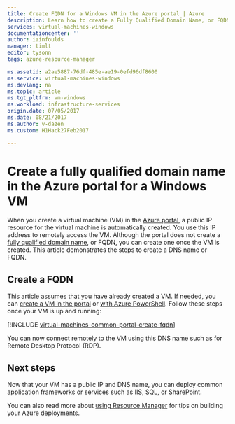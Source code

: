 ```yaml
---
title: Create FQDN for a Windows VM in the Azure portal | Azure
description: Learn how to create a Fully Qualified Domain Name, or FQDN, for a Resource Manager based virtual machine in the Azure portal.
services: virtual-machines-windows
documentationcenter: ''
author: iainfoulds
manager: timlt
editor: tysonn
tags: azure-resource-manager

ms.assetid: a2ae5887-76df-485e-ae19-0efd96df8600
ms.service: virtual-machines-windows
ms.devlang: na
ms.topic: article
ms.tgt_pltfrm: vm-windows
ms.workload: infrastructure-services
origin.date: 07/05/2017
ms.date: 08/21/2017
ms.author: v-dazen
ms.custom: H1Hack27Feb2017

---
```

# Create a fully qualified domain name in the Azure portal for a Windows VM

When you create a virtual machine (VM) in the [Azure portal](https://portal.azure.cn), a public IP resource for the virtual machine is automatically created. You use this IP address to remotely access the VM. Although the portal does not create a [fully qualified domain name](https://en.wikipedia.org/wiki/Fully_qualified_domain_name), or FQDN, you can create one once the VM is created. This article demonstrates the steps to create a DNS name or FQDN.

## Create a FQDN
This article assumes that you have already created a VM. If needed, you can [create a VM in the portal](quick-create-portal.md) or [with Azure PowerShell](quick-create-powershell.md). Follow these steps once your VM is up and running:

[!INCLUDE [virtual-machines-common-portal-create-fqdn](../../../includes/virtual-machines-common-portal-create-fqdn.md)]

You can now connect remotely to the VM using this DNS name such as for Remote Desktop Protocol (RDP).

## Next steps
Now that your VM has a public IP and DNS name, you can deploy common application frameworks or services such as IIS, SQL, or SharePoint.

You can also read more about [using Resource Manager](../../azure-resource-manager/resource-group-overview.md) for tips on building your Azure deployments.

<!--Update_Description: wording update-->